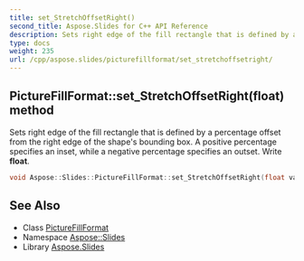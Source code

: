 ```yaml
---
title: set_StretchOffsetRight()
second_title: Aspose.Slides for C++ API Reference
description: Sets right edge of the fill rectangle that is defined by a percentage offset from the right edge of the shape's bounding box. A positive percentage specifies an inset, while a negative percentage specifies an outset. Write float.
type: docs
weight: 235
url: /cpp/aspose.slides/picturefillformat/set_stretchoffsetright/
---
```

## PictureFillFormat::set_StretchOffsetRight(float) method


Sets right edge of the fill rectangle that is defined by a percentage offset from the right edge of the shape's bounding box. A positive percentage specifies an inset, while a negative percentage specifies an outset. Write **float**.

```cpp
void Aspose::Slides::PictureFillFormat::set_StretchOffsetRight(float value) override
```

## See Also

* Class [PictureFillFormat](./)
* Namespace [Aspose::Slides](../)
* Library [Aspose.Slides](../../)